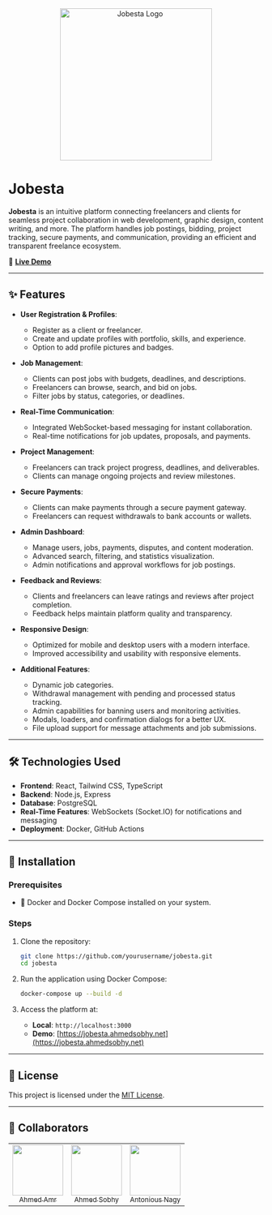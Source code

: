 <div align="center"> <img src="https://github.com/user-attachments/assets/b9ca84c9-cc49-4793-96b1-0ce803644f86" alt="Jobesta Logo" width="300"/> </div>

# **Jobesta**

**Jobesta** is an intuitive platform connecting freelancers and clients for seamless project collaboration in web development, graphic design, content writing, and more. The platform handles job postings, bidding, project tracking, secure payments, and communication, providing an efficient and transparent freelance ecosystem.


🎉 **[Live Demo](https://jobesta.ahmedsobhy.net)**

---

## ✨ Features

- **User Registration & Profiles**:

  - Register as a client or freelancer.
  - Create and update profiles with portfolio, skills, and experience.
  - Option to add profile pictures and badges.

- **Job Management**:

  - Clients can post jobs with budgets, deadlines, and descriptions.
  - Freelancers can browse, search, and bid on jobs.
  - Filter jobs by status, categories, or deadlines.

- **Real-Time Communication**:

  - Integrated WebSocket-based messaging for instant collaboration.
  - Real-time notifications for job updates, proposals, and payments.

- **Project Management**:

  - Freelancers can track project progress, deadlines, and deliverables.
  - Clients can manage ongoing projects and review milestones.

- **Secure Payments**:

  - Clients can make payments through a secure payment gateway.
  - Freelancers can request withdrawals to bank accounts or wallets.

- **Admin Dashboard**:

  - Manage users, jobs, payments, disputes, and content moderation.
  - Advanced search, filtering, and statistics visualization.
  - Admin notifications and approval workflows for job postings.

- **Feedback and Reviews**:

  - Clients and freelancers can leave ratings and reviews after project completion.
  - Feedback helps maintain platform quality and transparency.

- **Responsive Design**:

  - Optimized for mobile and desktop users with a modern interface.
  - Improved accessibility and usability with responsive elements.

- **Additional Features**:
  - Dynamic job categories.
  - Withdrawal management with pending and processed status tracking.
  - Admin capabilities for banning users and monitoring activities.
  - Modals, loaders, and confirmation dialogs for a better UX.
  - File upload support for message attachments and job submissions.

---

## 🛠 Technologies Used

- **Frontend**: React, Tailwind CSS, TypeScript
- **Backend**: Node.js, Express
- **Database**: PostgreSQL
- **Real-Time Features**: WebSockets (Socket.IO) for notifications and messaging
- **Deployment**: Docker, GitHub Actions

---

## 🚀 Installation

### Prerequisites

- 🐳 Docker and Docker Compose installed on your system.

### Steps

1. Clone the repository:

    ```bash
    git clone https://github.com/yourusername/jobesta.git
    cd jobesta
    ```

2. Run the application using Docker Compose:

    ```bash
    docker-compose up --build -d
    ```

3. Access the platform at:
    - **Local**: `http://localhost:3000`
    - **Demo**: [https://jobesta.ahmedsobhy.net](https://jobesta.ahmedsobhy.net)

---

## 📜 License

This project is licensed under the [MIT License](LICENSE).

---

## 🌟 Collaborators

<table>
<tr>
  <td align = "center"> 
	<a href = "https://github.com/AhmedAmrNabil">
	  <img src = "https://github.com/AhmedAmrNabil.png" width = 100>
	  <br />
	  <sub> Ahmed Amr </sub>
	</a>
  </td>
  <td align = "center"> 
	<a href = "https://github.com/AhmedSobhy01">
	  <img src = "https://github.com/AhmedSobhy01.png" width = 100>
	  <br />
	  <sub> Ahmed Sobhy </sub>
	</a>
  </td>
  <td align = "center"> 
	<a href = "https://github.com/tonynagyy">
	  <img src = "https://github.com/tonynagyy.png" width = 100>
	  <br />
	  <sub> Antonious Nagy </sub>
	</a>
  </td>
</tr>
</table>
